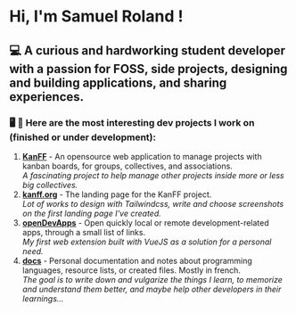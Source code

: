 # Hi, I'm Samuel Roland !

## 💻 A curious and hardworking student developer with a passion for FOSS, side projects, designing and building applications, and sharing experiences.

### 🖥️ 🙂 Here are the most interesting dev projects I work on (finished or under development):
1. [**KanFF**](https://github.com/samuelroland/KanFF#readme) - An opensource web application to manage projects with kanban boards, for groups, collectives, and associations.  
*A fascinating project to help manage other projects inside more or less big collectives.*
1. [**kanff.org**](https://kanff.org) - The landing page for the KanFF project.  
*Lot of works to design with Tailwindcss, write and choose screenshots on the first landing page I've created.*
1. [**openDevApps**](https://github.com/samuelroland/openDevApps#readme) - Open quickly local or remote development-related apps, through a small list of links.  
*My first web extension built with VueJS as a solution for a personal need.*
1. [**docs**](https://github.com/samuelroland/docs#readme) - Personal documentation and notes about programming languages, resource lists, or created files. Mostly in french.  
*The goal is to write down and vulgarize the things I learn, to memorize and understand them better, and maybe help other developers in their learnings...*

<!--
**samuelroland/samuelroland** is a ✨ _special_ ✨ repository because its `README.md` (this file) appears on your GitHub profile.

Here are some ideas to get you started:

- 🔭 I’m currently working on ...
- 🌱 I’m currently learning ...
- 👯 I’m looking to collaborate on ...
- 🤔 I’m looking for help with ...
- 💬 Ask me about ...
- 📫 How to reach me: ...
- 😄 Pronouns: ...
- ⚡ Fun fact: ...
-->
